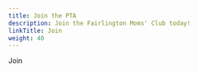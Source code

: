 ```yaml
---
title: Join the PTA
description: Join the Fairlington Moms' Club today!
linkTitle: Join
weight: 40
---
```


Join